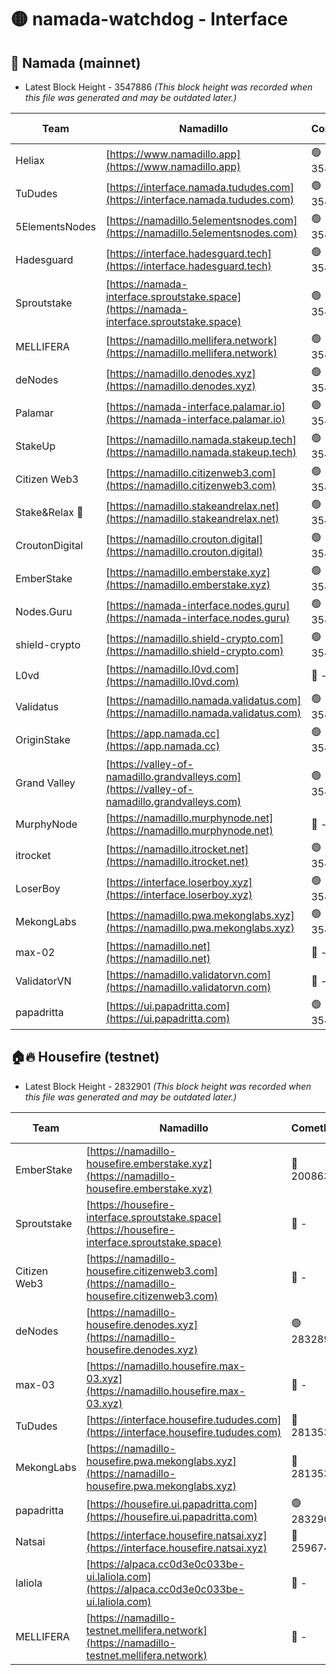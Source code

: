 # 🟡 namada-watchdog - Interface

## 🚀 Namada (mainnet)
- Latest Block Height - 3547886 *(This block height was recorded when this file was generated and may be outdated later.)*

| Team | Namadillo | CometBFT | Indexer | MASP Indexer |
|-|-|-|-|-|
| Heliax | [https://www.namadillo.app](https://www.namadillo.app) | 🟢 3547868 | 🟢 3547868 | 🟢 3547868 |
| TuDudes | [https://interface.namada.tududes.com](https://interface.namada.tududes.com) | 🟢 3547869 | 🟢 3547869 | 🟢 3547869 |
| 5ElementsNodes | [https://namadillo.5elementsnodes.com](https://namadillo.5elementsnodes.com) | 🟢 3547869 | 🟢 3547869 | 🟢 3547869 |
| Hadesguard | [https://interface.hadesguard.tech](https://interface.hadesguard.tech) | 🟢 3547869 | 🟢 3547869 | 🟢 3547869 |
| Sproutstake | [https://namada-interface.sproutstake.space](https://namada-interface.sproutstake.space) | 🟢 3547870 | 🟢 3547869 | 🟢 3547870 |
| MELLIFERA | [https://namadillo.mellifera.network](https://namadillo.mellifera.network) | 🟢 3547870 | 🟢 3547870 | 🟢 3547870 |
| deNodes | [https://namadillo.denodes.xyz](https://namadillo.denodes.xyz) | 🟢 3547871 | 🟢 3547871 | 🟢 3547871 |
| Palamar | [https://namada-interface.palamar.io](https://namada-interface.palamar.io) | 🟢 3547871 | 🟢 3547871 | 🟢 3547871 |
| StakeUp | [https://namadillo.namada.stakeup.tech](https://namadillo.namada.stakeup.tech) | 🟢 3547872 | 🟢 3547872 | 🟢 3547872 |
| Citizen Web3 | [https://namadillo.citizenweb3.com](https://namadillo.citizenweb3.com) | 🟢 3547873 | 🟢 3547872 | 🟢 3547872 |
| Stake&Relax 🦥 | [https://namadillo.stakeandrelax.net](https://namadillo.stakeandrelax.net) | 🟢 3547873 | 🟢 3547873 | 🟢 3547873 |
| CroutonDigital | [https://namadillo.crouton.digital](https://namadillo.crouton.digital) | 🟢 3547874 | 🟢 3547874 | 🟢 3547873 |
| EmberStake | [https://namadillo.emberstake.xyz](https://namadillo.emberstake.xyz) | 🟢 3547874 | 🟢 3547874 | 🟢 3547874 |
| Nodes.Guru | [https://namada-interface.nodes.guru](https://namada-interface.nodes.guru) | 🟢 3547874 | 🟢 3547874 | 🟢 3547874 |
| shield-crypto | [https://namadillo.shield-crypto.com](https://namadillo.shield-crypto.com) | 🟢 3547875 | 🟢 3547875 | 🟢 3547875 |
| L0vd | [https://namadillo.l0vd.com](https://namadillo.l0vd.com) | 🔴 - | 🔴 - | 🔴 - |
| Validatus | [https://namadillo.namada.validatus.com](https://namadillo.namada.validatus.com) | 🟢 3547878 | 🟢 3547877 | 🟢 3547878 |
| OriginStake | [https://app.namada.cc](https://app.namada.cc) | 🟢 3547878 | 🟢 3547878 | 🟢 3547878 |
| Grand Valley | [https://valley-of-namadillo.grandvalleys.com](https://valley-of-namadillo.grandvalleys.com) | 🟢 3547878 | 🟢 3547878 | 🟢 3547878 |
| MurphyNode | [https://namadillo.murphynode.net](https://namadillo.murphynode.net) | 🔴 - | 🔴 - | 🔴 - |
| itrocket | [https://namadillo.itrocket.net](https://namadillo.itrocket.net) | 🟢 3547881 | 🟢 3547881 | 🟢 3547881 |
| LoserBoy | [https://interface.loserboy.xyz](https://interface.loserboy.xyz) | 🟢 3547881 | 🟢 3547881 | 🟢 3547881 |
| MekongLabs | [https://namadillo.pwa.mekonglabs.xyz](https://namadillo.pwa.mekonglabs.xyz) | 🟢 3547882 | 🟢 3547881 | 🟢 3547881 |
| max-02 | [https://namadillo.net](https://namadillo.net) | 🔴 - | 🔴 - | 🔴 - |
| ValidatorVN | [https://namadillo.validatorvn.com](https://namadillo.validatorvn.com) | 🔴 - | 🔴 - | 🔴 - |
| papadritta | [https://ui.papadritta.com](https://ui.papadritta.com) | 🟢 3547886 | 🟢 3547886 | 🟢 3547886 |

## 🏠🔥 Housefire (testnet)
- Latest Block Height - 2832901 *(This block height was recorded when this file was generated and may be outdated later.)*

| Team | Namadillo | CometBFT | Indexer | MASP Indexer |
|-|-|-|-|-|
| EmberStake | [https://namadillo-housefire.emberstake.xyz](https://namadillo-housefire.emberstake.xyz) | 🔴 2008636 | 🔴 - | 🔴 - |
| Sproutstake | [https://housefire-interface.sproutstake.space](https://housefire-interface.sproutstake.space) | 🔴 - | 🔴 - | 🔴 - |
| Citizen Web3 | [https://namadillo-housefire.citizenweb3.com](https://namadillo-housefire.citizenweb3.com) | 🔴 - | 🔴 - | 🔴 - |
| deNodes | [https://namadillo-housefire.denodes.xyz](https://namadillo-housefire.denodes.xyz) | 🟢 2832892 | 🟢 2832892 | 🟢 2832891 |
| max-03 | [https://namadillo.housefire.max-03.xyz](https://namadillo.housefire.max-03.xyz) | 🔴 - | 🔴 - | 🔴 - |
| TuDudes | [https://interface.housefire.tududes.com](https://interface.housefire.tududes.com) | 🔴 2813534 | 🔴 2778001 | 🔴 2813534 |
| MekongLabs | [https://namadillo-housefire.pwa.mekonglabs.xyz](https://namadillo-housefire.pwa.mekonglabs.xyz) | 🔴 2813534 | 🔴 2778001 | 🔴 2813534 |
| papadritta | [https://housefire.ui.papadritta.com](https://housefire.ui.papadritta.com) | 🟢 2832901 | 🟢 2832900 | 🟢 2832900 |
| Natsai | [https://interface.housefire.natsai.xyz](https://interface.housefire.natsai.xyz) | 🔴 2596741 | 🔴 2596741 | 🔴 2596741 |
| laliola | [https://alpaca.cc0d3e0c033be-ui.laliola.com](https://alpaca.cc0d3e0c033be-ui.laliola.com) | 🔴 - | 🔴 - | 🔴 - |
| MELLIFERA | [https://namadillo-testnet.mellifera.network](https://namadillo-testnet.mellifera.network) | 🔴 - | 🔴 2778001 | 🔴 2607259 |

